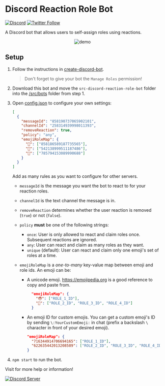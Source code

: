 # Discord Reaction Role Bot

[![Discord](https://discord.com/api/guilds/258167954913361930/embed.png)](https://discord.gg/WjEFnzC) [![Twitter Follow](https://img.shields.io/twitter/follow/peterthehan.svg?style=social)](https://twitter.com/peterthehan)

A Discord bot that allows users to self-assign roles using reactions.

<div align="center">
  <img
    src="https://raw.githubusercontent.com/peterthehan/discord-reaction-role-bot/master/assets/demo.gif"
    alt="demo"
  />
</div>

## Setup

1. Follow the instructions in [create-discord-bot](https://github.com/peterthehan/create-discord-bot).

   > Don't forget to give your bot the `Manage Roles` permission!

2. Download this bot and move the `src-discord-reaction-role-bot` folder into the [/src/bots](https://github.com/peterthehan/create-discord-bot/tree/master/src/bots) folder from step 1.

3. Open [config.json](./src-discord-reaction-role-bot/config.json) to configure your own settings:

   ```json
   [
     {
       "messageId": "858190737065902101",
       "channelId": "258314939998011393",
       "removeReaction": true,
       "policy": "any",
       "emojiRoleMap": {
         "🤖": ["858186589187735565"],
         "🎉": ["542138999511187486"],
         "🥤": ["785794153089990688"]
       }
     }
   ]
   ```

   Add as many rules as you want to configure for other servers.

   - `messageId` is the message you want the bot to react to for your reaction roles.
   - `channelId` is the text channel the message is in.
   - `removeReaction` determines whether the user reaction is removed (`true`) or not (`false`).
   - `policy` **must** be one of the following strings:

     - `once`: User is only allowed to react and claim roles once. Subsequent reactions are ignored.
     - `any`: User can react and claim as many roles as they want.
     - `unique` (default): User can react and claim only one emoji's set of roles at a time.

   - `emojiRoleMap` is a _one-to-many_ key-value map between emoji and role ids. An emoji can be:

     - A unicode emoji. https://emojipedia.org is a good reference to copy and paste from.

       ```json
         "emojiRoleMap": {
           "😳": ["ROLE_1_ID"],
           "🥺": ["ROLE_2_ID", "ROLE_3_ID", "ROLE_4_ID"]
         }
       ```

     - An emoji ID for custom emojis. You can get a custom emoji's ID by sending `\:YourCustomEmoji:` in chat (prefix a backslash `\` character in front of your desired emoji).

       ```json
       "emojiRoleMap": {
         "716344914706694165": ["ROLE_1_ID"],
         "622635442013208589": ["ROLE_2_ID", "ROLE_3_ID", "ROLE_4_ID"]
       }
       ```

4. `npm start` to run the bot.

Visit for more help or information!

<a href="https://discord.gg/WjEFnzC">
  <img src="https://discord.com/api/guilds/258167954913361930/embed.png?style=banner2" title="Discord Server"/>
</a>
